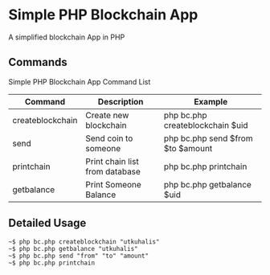 # Simple PHP Blockchain App

A simplified blockchain App in PHP


## Commands

Simple PHP Blockchain App Command List

|Command         |Description                    |Example                        |
|----------------|-------------------------------|-----------------------------|
|createblockchain	|Create new blockchain			| php bc.php createblockchain $uid
|send				|Send coin to someone			| php bc.php send $from $to $amount
|printchain			|Print chain list from database	| php bc.php printchain
|getbalance			|Print Someone Balance 			| php bc.php getbalance $uid

## Detailed Usage
`~$ php bc.php createblockchain "utkuhalis"`<br>
`~$ php bc.php getbalance "utkuhalis"`<br>
`~$ php bc.php send "from" "to" "amount"`<br>
`~$ php bc.php printchain`<br>